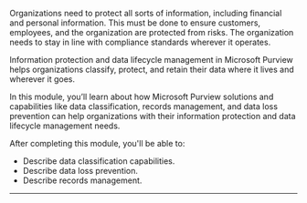 

Organizations need to protect all sorts of information, including financial and personal information. This must be done to ensure customers, employees, and the organization are protected from risks. The organization needs to stay in line with compliance standards wherever it operates.

Information protection and data lifecycle management in Microsoft Purview helps organizations classify, protect, and retain their data where it lives and wherever it goes.

In this module, you’ll learn about how Microsoft Purview solutions and capabilities like data classification, records management, and data loss prevention can help organizations with their information protection and data lifecycle management needs.

After completing this module, you'll be able to:

- Describe data classification capabilities.
- Describe data loss prevention.
- Describe records management.

---